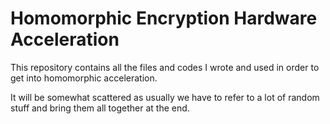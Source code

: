 # Homomorphic Encryption Hardware Acceleration

This repository contains all the files and codes I wrote and used in order to get into homomorphic acceleration. 

It will be somewhat scattered as usually we have to refer to a lot of random stuff and bring them all together at the end.
